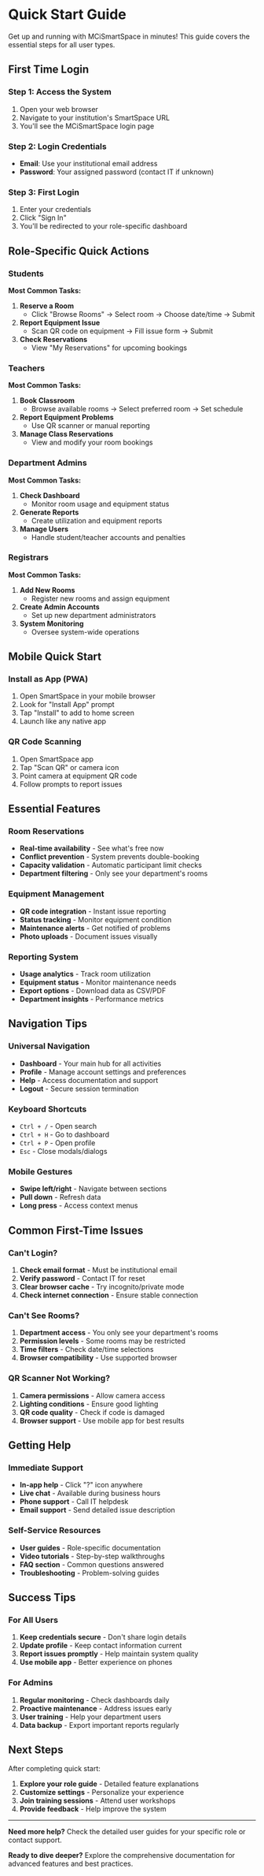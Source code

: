 # Quick Start Guide

Get up and running with MCiSmartSpace in minutes! This guide covers the essential steps for all user types.

## First Time Login

### Step 1: Access the System
1. Open your web browser
2. Navigate to your institution's SmartSpace URL
3. You'll see the MCiSmartSpace login page

### Step 2: Login Credentials
- **Email**: Use your institutional email address
- **Password**: Your assigned password (contact IT if unknown)

### Step 3: First Login
1. Enter your credentials
2. Click "Sign In"
3. You'll be redirected to your role-specific dashboard

## Role-Specific Quick Actions

### Students
**Most Common Tasks:**
1. **Reserve a Room**
   - Click "Browse Rooms" → Select room → Choose date/time → Submit
2. **Report Equipment Issue**
   - Scan QR code on equipment → Fill issue form → Submit
3. **Check Reservations**
   - View "My Reservations" for upcoming bookings

### Teachers
**Most Common Tasks:**
1. **Book Classroom**
   - Browse available rooms → Select preferred room → Set schedule
2. **Report Equipment Problems**
   - Use QR scanner or manual reporting
3. **Manage Class Reservations**
   - View and modify your room bookings

### Department Admins
**Most Common Tasks:**
1. **Check Dashboard**
   - Monitor room usage and equipment status
2. **Generate Reports**
   - Create utilization and equipment reports
3. **Manage Users**
   - Handle student/teacher accounts and penalties

### Registrars
**Most Common Tasks:**
1. **Add New Rooms**
   - Register new rooms and assign equipment
2. **Create Admin Accounts**
   - Set up new department administrators
3. **System Monitoring**
   - Oversee system-wide operations

## Mobile Quick Start

### Install as App (PWA)
1. Open SmartSpace in your mobile browser
2. Look for "Install App" prompt
3. Tap "Install" to add to home screen
4. Launch like any native app

### QR Code Scanning
1. Open SmartSpace app
2. Tap "Scan QR" or camera icon
3. Point camera at equipment QR code
4. Follow prompts to report issues

## Essential Features

### Room Reservations
- **Real-time availability** - See what's free now
- **Conflict prevention** - System prevents double-booking
- **Capacity validation** - Automatic participant limit checks
- **Department filtering** - Only see your department's rooms

### Equipment Management
- **QR code integration** - Instant issue reporting
- **Status tracking** - Monitor equipment condition
- **Maintenance alerts** - Get notified of problems
- **Photo uploads** - Document issues visually

### Reporting System
- **Usage analytics** - Track room utilization
- **Equipment status** - Monitor maintenance needs
- **Export options** - Download data as CSV/PDF
- **Department insights** - Performance metrics

## Navigation Tips

### Universal Navigation
- **Dashboard** - Your main hub for all activities
- **Profile** - Manage account settings and preferences
- **Help** - Access documentation and support
- **Logout** - Secure session termination

### Keyboard Shortcuts
- `Ctrl + /` - Open search
- `Ctrl + H` - Go to dashboard
- `Ctrl + P` - Open profile
- `Esc` - Close modals/dialogs

### Mobile Gestures
- **Swipe left/right** - Navigate between sections
- **Pull down** - Refresh data
- **Long press** - Access context menus

## Common First-Time Issues

### Can't Login?
1. **Check email format** - Must be institutional email
2. **Verify password** - Contact IT for reset
3. **Clear browser cache** - Try incognito/private mode
4. **Check internet connection** - Ensure stable connection

### Can't See Rooms?
1. **Department access** - You only see your department's rooms
2. **Permission levels** - Some rooms may be restricted
3. **Time filters** - Check date/time selections
4. **Browser compatibility** - Use supported browser

### QR Scanner Not Working?
1. **Camera permissions** - Allow camera access
2. **Lighting conditions** - Ensure good lighting
3. **QR code quality** - Check if code is damaged
4. **Browser support** - Use mobile app for best results

## Getting Help

### Immediate Support
- **In-app help** - Click "?" icon anywhere
- **Live chat** - Available during business hours
- **Phone support** - Call IT helpdesk
- **Email support** - Send detailed issue description

### Self-Service Resources
- **User guides** - Role-specific documentation
- **Video tutorials** - Step-by-step walkthroughs
- **FAQ section** - Common questions answered
- **Troubleshooting** - Problem-solving guides

## Success Tips

### For All Users
1. **Keep credentials secure** - Don't share login details
2. **Update profile** - Keep contact information current
3. **Report issues promptly** - Help maintain system quality
4. **Use mobile app** - Better experience on phones

### For Admins
1. **Regular monitoring** - Check dashboards daily
2. **Proactive maintenance** - Address issues early
3. **User training** - Help your department users
4. **Data backup** - Export important reports regularly

## Next Steps

After completing quick start:

1. **Explore your role guide** - Detailed feature explanations
2. **Customize settings** - Personalize your experience
3. **Join training sessions** - Attend user workshops
4. **Provide feedback** - Help improve the system

---

**Need more help?** Check the detailed user guides for your specific role or contact support.

**Ready to dive deeper?** Explore the comprehensive documentation for advanced features and best practices.
